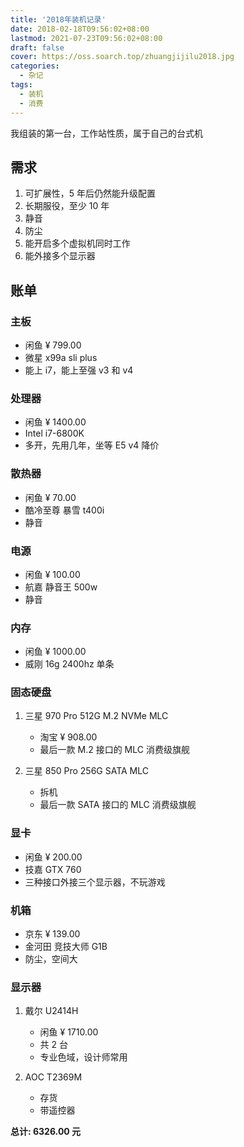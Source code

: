 ```yaml
---
title: '2018年装机记录'
date: 2018-02-18T09:56:02+08:00
lastmod: 2021-07-23T09:56:02+08:00
draft: false
cover: https://oss.soarch.top/zhuangjijilu2018.jpg
categories:
  - 杂记
tags:
  - 装机
  - 消费
---
```


我组装的第一台，工作站性质，属于自己的台式机

<!--more-->

## 需求

1. 可扩展性，5 年后仍然能升级配置
2. 长期服役，至少 10 年
3. 静音
4. 防尘
5. 能开启多个虚拟机同时工作
6. 能外接多个显示器

## 账单

### 主板

- 闲鱼 ¥ 799.00
- 微星 x99a sli plus
- 能上 i7，能上至强 v3 和 v4

### 处理器

- 闲鱼 ¥ 1400.00
- Intel i7-6800K
- 多开，先用几年，坐等 E5 v4 降价

### 散热器

- 闲鱼 ¥ 70.00
- 酷冷至尊 暴雪 t400i
- 静音

### 电源

- 闲鱼 ¥ 100.00
- 航嘉 静音王 500w
- 静音

### 内存

- 闲鱼 ¥ 1000.00
- 威刚 16g 2400hz 单条

### 固态硬盘

1. 三星 970 Pro 512G M.2 NVMe MLC

   - 淘宝 ¥ 908.00
   - 最后一款 M.2 接口的 MLC 消费级旗舰

2. 三星 850 Pro 256G SATA MLC

   - 拆机
   - 最后一款 SATA 接口的 MLC 消费级旗舰

### 显卡

- 闲鱼 ¥ 200.00
- 技嘉 GTX 760
- 三种接口外接三个显示器，不玩游戏

### 机箱

- 京东 ¥ 139.00
- 金河田 竞技大师 G1B
- 防尘，空间大

### 显示器

1. 戴尔 U2414H

   - 闲鱼 ¥ 1710.00
   - 共 2 台
   - 专业色域，设计师常用

2. AOC T2369M

   - 存货
   - 带遥控器

**总计: 6326.00 元**

